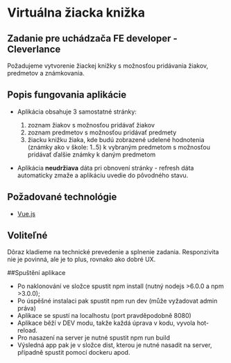 # Virtuálna žiacka knižka

## Zadanie pre uchádzača FE developer - Cleverlance

Požadujeme vytvorenie žiackej knižky s možnosťou pridávania žiakov, predmetov a známkovania.

## Popis fungovania aplikácie

* Aplikácia obsahuje 3 samostatné stránky:

  1. zoznam žiakov s možnosťou pridávať žiakov
  2. zoznam predmetov s možnosťou pridávať predmety
  3. žiacku knižku žiaka, kde budú zobrazené udelené hodnotenia (známky ako v škole: 1..5) k vybraným predmetom s možnosťou pridávať ďalšie známky k daným predmetom

* Aplikácia **neudržiava** dáta pri obnovení stránky - refresh dáta automaticky zmaže a aplikáciu uvedie do pôvodného stavu.

## Požadované technológie

* [Vue.js](https://vuejs.org/)

## Voliteľné

Dôraz kladieme na technické prevedenie a splnenie zadania.
Responzivita nie je povinná, ale je to plus, rovnako ako dobré UX.


##Spuštění aplikace

* Po naklonování ve složce spustit npm install (nutný nodejs >6.0.0 a npm >3.0.0);
* Po úspěšné instalaci pak spustit npm run dev (může vyžadovat admin práva)
* Aplikace se spustí na localhostu (port pravděpodobně 8080)
* Aplikace běží v DEV modu, takže každá úprava v kodu, vyvola hot-reload.
* Pro nasazení na server je nutné spustit npm run build
* Výsledná app pak je v složce dist, kterou je nutné nasadit na server, případně spustit pomocí dockeru apod.


